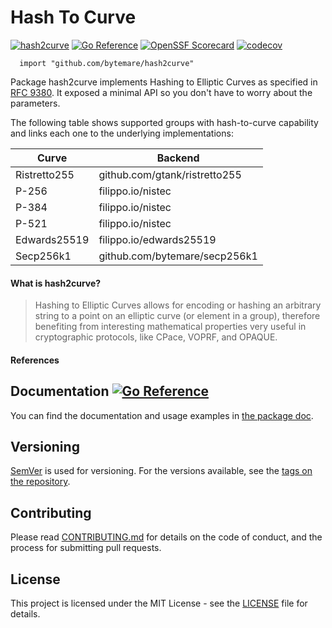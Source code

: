 # Hash To Curve
[![hash2curve](https://github.com/bytemare/hash2curve/actions/workflows/code-scan.yml/badge.svg)](https://github.com/bytemare/hash2curve/actions/workflows/code-scan.yml)
[![Go Reference](https://pkg.go.dev/badge/github.com/bytemare/hash2curve.svg)](https://pkg.go.dev/github.com/bytemare/hash2curve)
[![OpenSSF Scorecard](https://api.securityscorecards.dev/projects/github.com/bytemare/hash2curve/badge)](https://securityscorecards.dev/viewer/?uri=github.com/bytemare/hash2curve)
[![codecov](https://codecov.io/gh/bytemare/hash2curve/branch/main/graph/badge.svg?token=5bQfB0OctA)](https://codecov.io/gh/bytemare/hash2curve)

```
  import "github.com/bytemare/hash2curve"
```

Package hash2curve implements Hashing to Elliptic Curves as specified in [RFC 9380](https://datatracker.ietf.org/doc/rfc9380).
It exposed a minimal API so you don't have to worry about the parameters.

The following table shows supported groups with hash-to-curve capability and links each one to the underlying
implementations:

| Curve        | Backend                       |
|--------------|-------------------------------|
| Ristretto255 | github.com/gtank/ristretto255 |
| P-256        | filippo.io/nistec             |
| P-384        | filippo.io/nistec             |
| P-521        | filippo.io/nistec             |
| Edwards25519 | filippo.io/edwards25519       |
| Secp256k1    | github.com/bytemare/secp256k1 |

#### What is hash2curve?

> Hashing to Elliptic Curves allows for encoding or hashing an arbitrary string to a point on an elliptic curve
> (or element in a group), therefore benefiting from interesting mathematical properties very useful in cryptographic
> protocols, like CPace, VOPRF, and OPAQUE.

#### References

## Documentation [![Go Reference](https://pkg.go.dev/badge/github.com/bytemare/hash2curve.svg)](https://pkg.go.dev/github.com/bytemare/hash2curve)

You can find the documentation and usage examples in [the package doc](https://pkg.go.dev/github.com/bytemare/hash2curve).

## Versioning

[SemVer](http://semver.org) is used for versioning. For the versions available, see the [tags on the repository](https://github.com/bytemare/hash2curve/tags).


## Contributing

Please read [CONTRIBUTING.md](.github/CONTRIBUTING.md) for details on the code of conduct, and the process for submitting pull requests.

## License

This project is licensed under the MIT License - see the [LICENSE](LICENSE) file for details.
